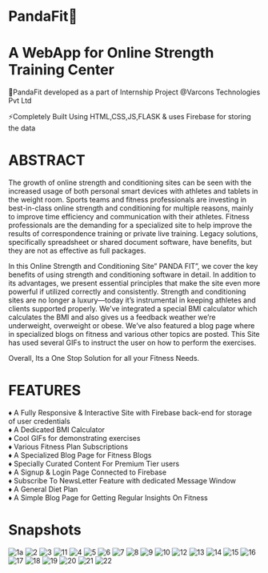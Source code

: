 # PandaFit🐼
# A WebApp for Online Strength Training Center
🐼PandaFit developed as a part of Internship Project @Varcons Technologies Pvt Ltd

⚡Completely Built Using HTML,CSS,JS,FLASK & uses Firebase for storing the data

# ABSTRACT
The growth of online strength and conditioning sites can be seen with the increased usage of both personal smart devices with athletes and tablets in the weight room. Sports teams and fitness professionals are investing in best-in-class online strength and conditioning for multiple reasons, mainly to improve time efficiency and communication with their athletes. Fitness professionals are the demanding for a specialized site to help improve the results of correspondence training or private live training. Legacy solutions, specifically spreadsheet or shared document software, have benefits, but they are not as effective as full packages.

In this Online Strength and Conditioning Site” PANDA FIT”, we cover the key benefits of using strength and conditioning software in detail. In addition to its advantages, we present essential principles that make the site even more powerful if utilized correctly and consistently. Strength and conditioning sites are no longer a luxury—today it’s instrumental in keeping athletes and clients supported properly. We’ve integrated a special BMI calculator which calculates the BMI and also gives us a feedback weather we’re underweight, overweight or obese. We’ve also featured a blog page where in specialized blogs on fitness and various other topics are posted.
This Site has used several GIFs to instruct the user on how to perform the exercises.


Overall, Its a One Stop Solution for all your Fitness Needs.

# FEATURES
♦️ A Fully Responsive & Interactive Site with Firebase back-end for storage of user credentials                                                                             
♦️ A Dedicated BMI Calculator                                                                            
♦️ Cool GIFs for demonstrating exercises                                                                            
♦️ Various Fitness Plan Subscriptions                                                                            
♦️ A Specialized Blog Page for Fitness Blogs                                                                            
♦️ Specially Curated Content For Premium Tier users                                                                             
♦️ A Signup & Login Page Connected to Firebase                                                                            
♦️ Subscribe To NewsLetter Feature with dedicated Message Window                                                                            
♦️ A General Diet Plan                                                                            
♦️ A Simple Blog Page for Getting Regular Insights On Fitness  
 
 
 # Snapshots
  



![1a](https://user-images.githubusercontent.com/73129362/192104929-39875087-4ecc-465f-9eb9-a2148d55dbda.png)
![2](https://user-images.githubusercontent.com/73129362/192104602-3142d93e-7124-424d-b31a-32ee0ee16e41.png)
![3](https://user-images.githubusercontent.com/73129362/192104605-2a3e7652-7ddf-4a4b-adf3-673dd5ceaac7.png)
![11](https://user-images.githubusercontent.com/73129362/192104631-d4b0382c-968a-485f-af0e-598377eae857.png)
![4](https://user-images.githubusercontent.com/73129362/192104613-d7089435-01c9-4e56-9c53-7bc586c68108.png)
![5](https://user-images.githubusercontent.com/73129362/192104616-6c7c21f5-1cce-47db-bb49-8d44a287b525.png)
![6](https://user-images.githubusercontent.com/73129362/192104618-cb454647-2312-4020-b41d-2408562074dd.png)
![7](https://user-images.githubusercontent.com/73129362/192104619-60b5aa40-18ef-4a5f-b638-5962a786aa3c.png)
![8](https://user-images.githubusercontent.com/73129362/192104622-241f094a-994f-4ff7-b98b-59a3a08eb765.png)
![9](https://user-images.githubusercontent.com/73129362/192104624-3fcb4b2b-4bd2-4daf-8f53-a613c014a901.png)
![10](https://user-images.githubusercontent.com/73129362/192104627-a3711220-6e09-4cec-bbdc-ba3e8f6af444.png)
![12](https://user-images.githubusercontent.com/73129362/192104637-034b7178-6081-4463-b52a-6e1c24c99938.png)
![13](https://user-images.githubusercontent.com/73129362/192104586-dd311cc2-32f0-4b16-a035-af07028a1e49.png)
![14](https://user-images.githubusercontent.com/73129362/192104588-03d72269-27cb-4880-a987-9041005c2e22.png)
![15](https://user-images.githubusercontent.com/73129362/192104589-d70d2f1b-9c95-43b7-840f-1a945a89a449.png)
![16](https://user-images.githubusercontent.com/73129362/192104590-783b36d3-5a4b-426a-a5c8-529508f1d4fa.png)
![17](https://user-images.githubusercontent.com/73129362/192104591-e35651f7-f685-4413-814d-87e3933d817b.png)
![18](https://user-images.githubusercontent.com/73129362/192104593-7010605e-0865-440f-a786-3ac0b6173d8c.png)
![19](https://user-images.githubusercontent.com/73129362/192104596-fd14749e-82c5-47e8-8a01-ad3c60c0bafa.png)
![20](https://user-images.githubusercontent.com/73129362/192104597-663d9147-7605-4238-9a83-2b431fd22d4b.png)
![21](https://user-images.githubusercontent.com/73129362/192104599-7b8136e9-f827-42af-a8fa-8f4714015109.png)
![22](https://user-images.githubusercontent.com/73129362/192104600-1931da50-b082-4cba-b0de-883d88e101e3.png)
